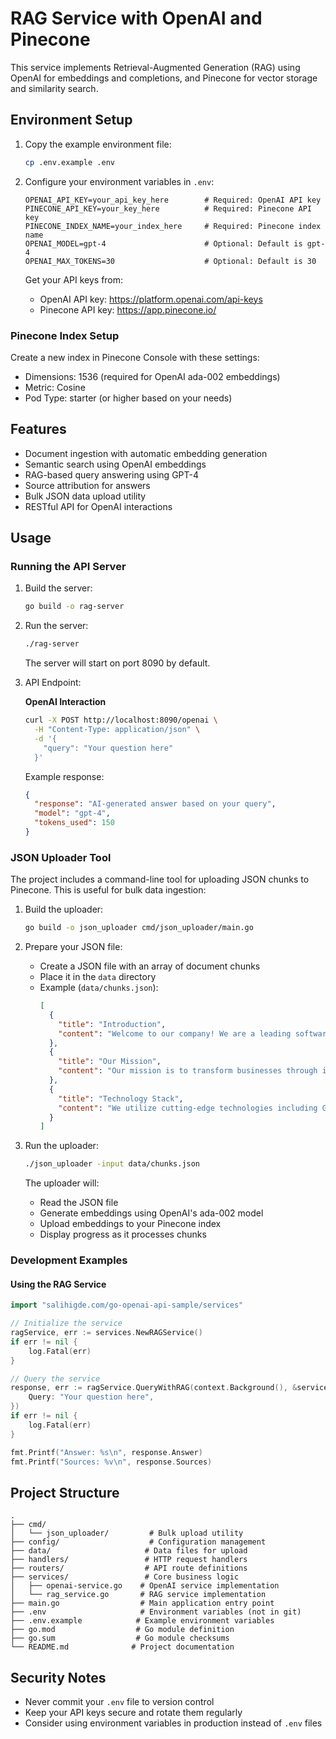 # RAG Service with OpenAI and Pinecone

This service implements Retrieval-Augmented Generation (RAG) using OpenAI for embeddings and completions, and Pinecone for vector storage and similarity search.

## Environment Setup

1. Copy the example environment file:
   ```bash
   cp .env.example .env
   ```

2. Configure your environment variables in `.env`:
   ```
   OPENAI_API_KEY=your_api_key_here        # Required: OpenAI API key
   PINECONE_API_KEY=your_key_here          # Required: Pinecone API key
   PINECONE_INDEX_NAME=your_index_here     # Required: Pinecone index name
   OPENAI_MODEL=gpt-4                      # Optional: Default is gpt-4
   OPENAI_MAX_TOKENS=30                    # Optional: Default is 30
   ```

   Get your API keys from:
   - OpenAI API key: https://platform.openai.com/api-keys
   - Pinecone API key: https://app.pinecone.io/

### Pinecone Index Setup

Create a new index in Pinecone Console with these settings:
- Dimensions: 1536 (required for OpenAI ada-002 embeddings)
- Metric: Cosine
- Pod Type: starter (or higher based on your needs)

## Features

- Document ingestion with automatic embedding generation
- Semantic search using OpenAI embeddings
- RAG-based query answering using GPT-4
- Source attribution for answers
- Bulk JSON data upload utility
- RESTful API for OpenAI interactions

## Usage

### Running the API Server

1. Build the server:
   ```bash
   go build -o rag-server
   ```

2. Run the server:
   ```bash
   ./rag-server
   ```
   The server will start on port 8090 by default.

3. API Endpoint:

   **OpenAI Interaction**
   ```bash
   curl -X POST http://localhost:8090/openai \
     -H "Content-Type: application/json" \
     -d '{
       "query": "Your question here"
     }'
   ```

   Example response:
   ```json
   {
     "response": "AI-generated answer based on your query",
     "model": "gpt-4",
     "tokens_used": 150
   }
   ```

### JSON Uploader Tool

The project includes a command-line tool for uploading JSON chunks to Pinecone. This is useful for bulk data ingestion:

1. Build the uploader:
   ```bash
   go build -o json_uploader cmd/json_uploader/main.go
   ```

2. Prepare your JSON file:
   - Create a JSON file with an array of document chunks
   - Place it in the `data` directory
   - Example (`data/chunks.json`):
     ```json
     [
       {
         "title": "Introduction",
         "content": "Welcome to our company! We are a leading software development firm specializing in artificial intelligence and machine learning solutions."
       },
       {
         "title": "Our Mission",
         "content": "Our mission is to transform businesses through innovative technology solutions. We believe in creating sustainable, scalable, and efficient systems that drive real-world impact."
       },
       {
         "title": "Technology Stack",
         "content": "We utilize cutting-edge technologies including Go, Python, and various cloud platforms. Our team has extensive experience with microservices architecture and distributed systems."
       }
     ]
     ```

3. Run the uploader:
   ```bash
   ./json_uploader -input data/chunks.json
   ```

   The uploader will:
   - Read the JSON file
   - Generate embeddings using OpenAI's ada-002 model
   - Upload embeddings to your Pinecone index
   - Display progress as it processes chunks

### Development Examples

#### Using the RAG Service

```go
import "salihigde.com/go-openai-api-sample/services"

// Initialize the service
ragService, err := services.NewRAGService()
if err != nil {
    log.Fatal(err)
}

// Query the service
response, err := ragService.QueryWithRAG(context.Background(), &services.RAGRequest{
    Query: "Your question here",
})
if err != nil {
    log.Fatal(err)
}

fmt.Printf("Answer: %s\n", response.Answer)
fmt.Printf("Sources: %v\n", response.Sources)
```

## Project Structure

```
.
├── cmd/
│   └── json_uploader/         # Bulk upload utility
├── config/                    # Configuration management
├── data/                     # Data files for upload
├── handlers/                 # HTTP request handlers
├── routers/                  # API route definitions
├── services/                 # Core business logic
│   ├── openai-service.go    # OpenAI service implementation
│   └── rag_service.go       # RAG service implementation
├── main.go                  # Main application entry point
├── .env                     # Environment variables (not in git)
├── .env.example            # Example environment variables
├── go.mod                  # Go module definition
├── go.sum                  # Go module checksums
└── README.md              # Project documentation
```

## Security Notes

- Never commit your `.env` file to version control
- Keep your API keys secure and rotate them regularly
- Consider using environment variables in production instead of `.env` files